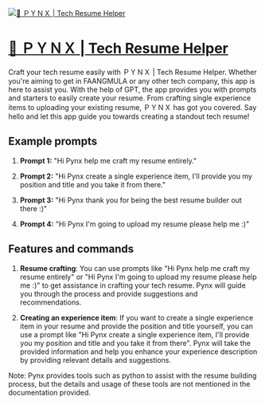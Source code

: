 [![🌙 ＰＹＮＸ | Tech Resume Helper](https://files.oaiusercontent.com/file-0VGaFfr2k3ac6HqqFLgGJlqJ?se=2123-10-16T19%3A33%3A42Z&sp=r&sv=2021-08-06&sr=b&rscc=max-age%3D31536000%2C%20immutable&rscd=attachment%3B%20filename%3Dplyxlogo.jpeg&sig=H2hO5Jy0EFdUSo4Dt6h9MlcoH3kckXrfD13gIAnYbw4%3D)](https://chat.openai.com/g/g-tXYOroPdY-pynx-tech-resume-helper)

# [🌙 ＰＹＮＸ | Tech Resume Helper](https://chat.openai.com/g/g-tXYOroPdY-pynx-tech-resume-helper)

Craft your tech resume easily with ＰＹＮＸ | Tech Resume Helper. Whether you're aiming to get in FAANGMULA or any other tech company, this app is here to assist you. With the help of GPT, the app provides you with prompts and starters to easily create your resume. From crafting single experience items to uploading your existing resume, ＰＹＮＸ has got you covered. Say hello and let this app guide you towards creating a standout tech resume!

## Example prompts

1. **Prompt 1:** "Hi Pynx help me craft my resume entirely."

2. **Prompt 2:** "Hi Pynx create a single experience item, I'll provide you my position and title and you take it from there."

3. **Prompt 3:** "Hi Pynx thank you for being the best resume builder out there :)"

4. **Prompt 4:** "Hi Pynx I'm going to upload my resume please help me :)"

## Features and commands

1. **Resume crafting**: You can use prompts like "Hi Pynx help me craft my resume entirely" or "Hi Pynx I'm going to upload my resume please help me :)" to get assistance in crafting your tech resume. Pynx will guide you through the process and provide suggestions and recommendations.

2. **Creating an experience item**: If you want to create a single experience item in your resume and provide the position and title yourself, you can use a prompt like "Hi Pynx create a single experience item, I'll provide you my position and title and you take it from there". Pynx will take the provided information and help you enhance your experience description by providing relevant details and suggestions.

Note: Pynx provides tools such as python to assist with the resume building process, but the details and usage of these tools are not mentioned in the documentation provided.